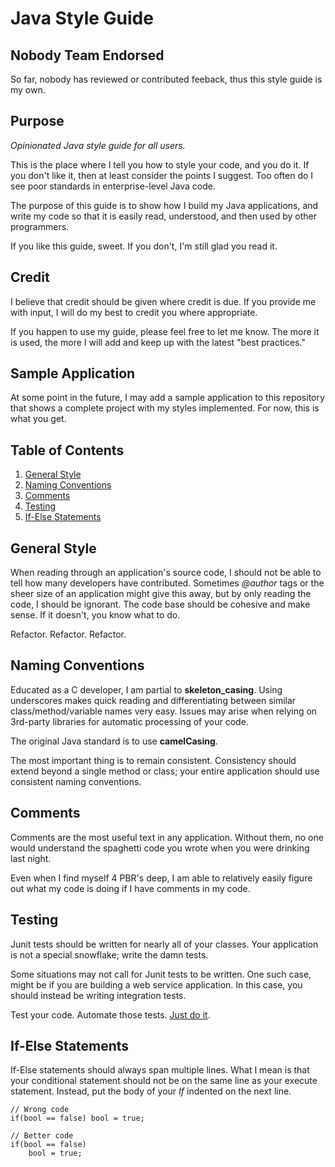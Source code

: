 # Java Style Guide

## Nobody Team Endorsed
So far, nobody has reviewed or contributed feeback, thus this style guide is my own. 

## Purpose
*Opinionated Java style guide for all users.*

This is the place where I tell you how to style your code, and you do it.  If you don't like it, then at least consider the points I suggest.  Too often do I see poor standards in enterprise-level Java code. 

The purpose of this guide is to show how I build my Java applications, and write my code so that it is easily read, understood, and then used by other programmers.  

If you like this guide, sweet.  If you don't, I'm still glad you read it. 

## Credit
I believe that credit should be given where credit is due.  If you provide me with input, I will do my best to credit you where appropriate. 

If you happen to use my guide, please feel free to let me know.  The more it is used, the more I will add and keep up with the latest "best practices."

## Sample Application
At some point in the future, I may add a sample application to this repository that shows a complete project with my styles implemented.  For now, this is what you get. 

## Table of Contents

 1. [General Style](#general-style)
 1. [Naming Conventions](#naming-conventions)
 1. [Comments](#comments)
 1. [Testing](#testing)
 1. [If-Else Statements](#if-else-statements)


## General Style
When reading through an application's source code, I should not be able to tell how many developers have contributed.  Sometimes *@author* tags or the sheer size of an application might give this away, but by only reading the code, I should be ignorant.  The code base should be cohesive and make sense.  If it doesn't, you know what to do.  

Refactor.  Refactor.  Refactor.  


## Naming Conventions
Educated as a C developer, I am partial to **skeleton_casing**.  Using underscores makes quick reading and differentiating between similar class/method/variable names very easy.  Issues may arise when relying on 3rd-party libraries for automatic processing of your code.  

The original Java standard is to use **camelCasing**.  

The most important thing is to remain consistent.  Consistency should extend beyond a single method or class; your entire application should use consistent naming conventions.  


## Comments
Comments are the most useful text in any application.  Without them, no one would understand the spaghetti code you wrote when you were drinking last night. 

Even when I find myself 4 PBR's deep, I am able to relatively easily figure out what my code is doing if I have comments in my code. 

## Testing
Junit tests should be written for nearly all of your classes.  Your application is not a special snowflake; write the damn tests.  

Some situations may not call for Junit tests to be written.  One such case, might be if you are building a web service application.  In this case, you should instead be writing integration tests.  

Test your code.  Automate those tests.  [Just do it](https://giphy.com/gifs/shia-labeouf-just-do-it-wErJXg1tIgHXG).


## If-Else Statements
If-Else statements should always span multiple lines.  What I mean is that your conditional statement should not be on the same line as your execute statement.  Instead, put the body of your *If* indented on the next line. 
``` 
// Wrong code
if(bool == false) bool = true;
``` 

``` 
// Better code
if(bool == false)
    bool = true;
``` 
